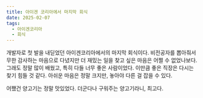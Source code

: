 ```yaml
---
title: 아이겐 코리아에서 마지막 회식
date: 2025-02-07
tags:
  - 아이겐코리아
  - 회식
---
```


개발자로 첫 발을 내딛었던 아이겐코리아에서의 마지막 회식이다. 비전공자를 뽑아줘서 무한 감사하는 마음으로 다녔지만 더 재밌는 일을 찾고 싶은 마음은 어쩔 수 없었나보다. 그래도 정말 많이 배웠고, 특히 다들 너무 좋은 사람이었다. 이만큼 좋은 직장은 다시는 찾기 힘들 것 같다. 아쉬운 마음은 정말 크지만, 놓아야 다른 걸 잡을 수 있다.

어쨌건 양고기는 정말 맛있었다. 더군다나 구워주는 양고기라니, 최고다.